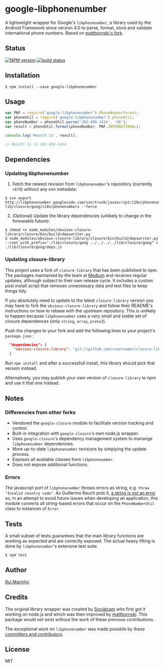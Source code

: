 # google-libphonenumber

A lightweight wrapper for Google's `libphonenumber`, a library used by the Android Framework since version 4.0 to parse, format, store and validate international phone numbers. Based on [mattbornski's fork](https://github.com/mattbornski/libphonenumber).

## Status

[![NPM version][npm-image]][npm-url]
[![build status][travis-image]][travis-url]

## Installation

```
$ npm install --save google-libphonenumber
```

## Usage

```js
var PNF = require('google-libphonenumber').PhoneNumberFormat;
var phoneUtil = require('google-libphonenumber').phoneUtil;
var phoneNumber = phoneUtil.parse('202-456-1414', 'US');
var result = phoneUtil.format(phoneNumber, PNF.INTERNATIONAL);

console.log('Result is', result);

// Result is +1 202-456-1414
```

## Dependencies

### Updating libphonenumber

1. Fetch the newest revision from `libphonenumber`'s repository (currently `r679`) without any svn metadata:

```
$ svn export http://libphonenumber.googlecode.com/svn/trunk/javascript/i18n/phonenumbers lib/closure/goog/i18n/phonenumbers --force
```

2. (Optional) Update the library dependencies (unlikely to change in the foreseable future):

```
$ chmod +x node_modules/obvious-closure-library/closure/bin/build/depswriter.py
$ node_modules/obvious-closure-library/closure/bin/build/depswriter.py --root_with_prefix="./lib/closure/goog ../../../../lib/closure/goog" > ./lib/closure/goog/deps.js
```

### Updating closure-library

This project uses a fork of `closure-library` that has been published to npm. The packages maintained by the team at [Medium](https://github.com/Medium/closure-library) and receives regular updates, although subject to their own release cycle. It includes a custom post install script that removes unnecessary data and test files to keep things tidy.

If you absolutely need to update to the latest `closure-library` version you may have to fork the `obvious-closure-library` and follow their README's instructions on how to rebase with the upstream repository. This is unlikely to happen because `libphonenumber` uses a very small and stable set of closure dependences (only `string`, `array`, `proto2`).

Push the changes to your fork and add the following lines to your project's `package.json` :

```json
  "dependencies": {
    "obvious-closure-library": "git://github.com/<username>/closure-library#<commit-sha1,branch,tag>"
  }
```

Run `npm install` and after a successfull install, this library should pick that version instead.

Alternatively, you may publish your own version of `closure-library` to npm and use it that one instead.

## Notes

### Differencies from other forks

* Vendored the `google-closure` module to facilitate version tracking and control.
* Built-in integration with `google-closure`'s own node.js wrapper.
* Uses `google-closure`'s dependency management system to manange `libphonenumber` dependencies.
* More up-to-date `libphonenumber` revisions by simplying the update process.
* Exposes all available classes from `libphonenumber`.
* Does not expose additional functions.


### Errors

The javascript port of `libphonenumber` throws errors as string, e.g. `throw "Invalid country code"`. As Guillermo Rauch puts it, [a string is not an error](http://www.devthought.com/2011/12/22/a-string-is-not-an-error/) so, in an attempt to avoid future issues when developing an application, this module converts all string-based errors that occur on the `PhoneNumberUtil` class to instances of `Error`.

## Tests

A small subset of tests guarantees that the main library functions are working as expected and are correctly exposed. The actual heavy lifting is done by `libphonenumber`'s extensive test suite.

```
$ npm test
```

## Author

[Rui Marinho](https://github.com/ruimarinho)

## Credits

The original library wrapper was created by [Socialcam](https://github.com/Socialcam/node-libphonenumber) who first got it working on node.js and which was then improved by [mattbornski](https://github.com/mattbornski/libphonenumber). This package would not exist without the work of these previous contributions.

The exceptional work on `libphonenumber` was made possible by these [committers and contributors](https://code.google.com/p/libphonenumber/people/list).

## License

MIT

[npm-image]: https://img.shields.io/npm/v/google-libphonenumber.svg?style=flat
[npm-url]: https://npmjs.org/package/google-libphonenumber
[travis-image]: https://img.shields.io/travis/seegno/google-libphonenumber.svg?style=flat
[travis-url]: https://travis-ci.org/seegno/google-libphonenumber
